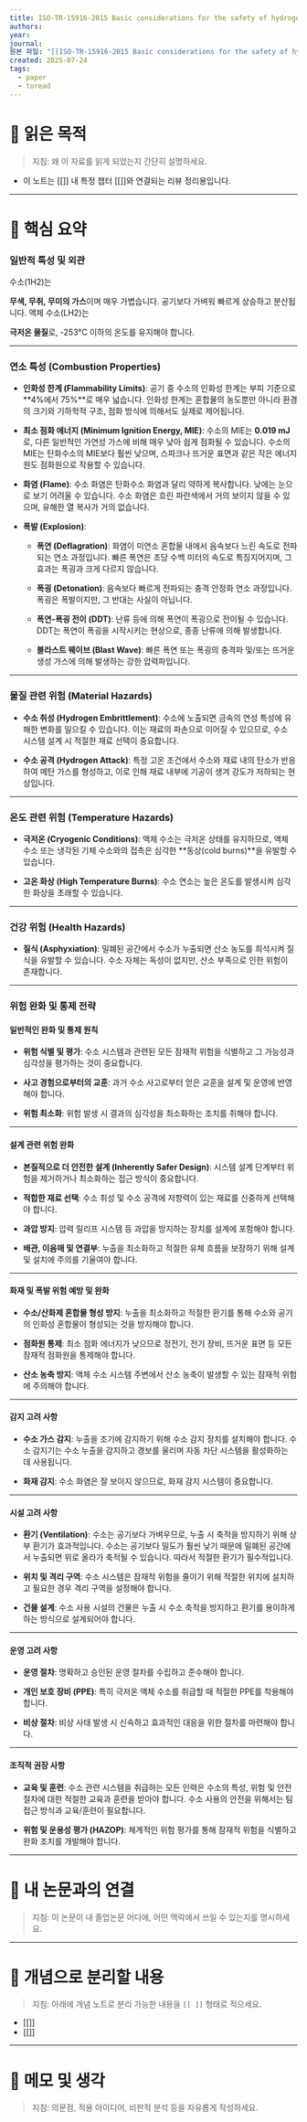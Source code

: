 ```yaml
---
title: ISO-TR-15916-2015 Basic considerations for the safety of hydrogen systems
authors: 
year: 
journal: 
원본 파일: "[[ISO-TR-15916-2015 Basic considerations for the safety of hydrogen systems.pdf]]"
created: 2025-07-24
tags:
  - paper
  - toread
---
```

# 🎯 읽은 목적  
> 지침: 왜 이 자료를 읽게 되었는지 간단히 설명하세요.

- 이 노트는 [[]] 내 특정 챕터 [[]]와 연결되는 리뷰 정리용입니다.  
---

# 🧩 핵심 요약  

### **일반적 특성 및 외관**

수소(1H2)는

**무색, 무취, 무미의 가스**이며 매우 가볍습니다. 공기보다 가벼워 빠르게 상승하고 분산됩니다. 액체 수소(LH2)는

**극저온 물질**로, -253°C 이하의 온도를 유지해야 합니다.

---

### **연소 특성 (Combustion Properties)**

- **인화성 한계 (Flammability Limits)**: 공기 중 수소의 인화성 한계는 부피 기준으로 **4%에서 75%**로 매우 넓습니다. 인화성 한계는 혼합물의 농도뿐만 아니라 환경의 크기와 기하학적 구조, 점화 방식에 의해서도 실제로 제어됩니다.
    
- **최소 점화 에너지 (Minimum Ignition Energy, MIE)**: 수소의 MIE는 **0.019 mJ**로, 다른 일반적인 가연성 가스에 비해 매우 낮아 쉽게 점화될 수 있습니다. 수소의 MIE는 탄화수소의 MIE보다 훨씬 낮으며, 스파크나 뜨거운 표면과 같은 작은 에너지원도 점화원으로 작용할 수 있습니다.
    
- **화염 (Flame)**: 수소 화염은 탄화수소 화염과 달리 약하게 복사합니다. 낮에는 눈으로 보기 어려울 수 있습니다. 수소 화염은 흐린 파란색에서 거의 보이지 않을 수 있으며, 유해한 열 복사가 거의 없습니다.
    
- **폭발 (Explosion)**:
    
    - **폭연 (Deflagration)**: 화염이 미연소 혼합물 내에서 음속보다 느린 속도로 전파되는 연소 과정입니다. 빠른 폭연은 초당 수백 미터의 속도로 특징지어지며, 그 효과는 폭굉과 크게 다르지 않습니다.
        
    - **폭굉 (Detonation)**: 음속보다 빠르게 전파되는 충격 안정화 연소 과정입니다. 폭굉은 폭발이지만, 그 반대는 사실이 아닙니다.
        
    - **폭연-폭굉 전이 (DDT)**: 난류 등에 의해 폭연이 폭굉으로 전이될 수 있습니다. DDT는 폭연이 폭굉을 시작시키는 현상으로, 종종 난류에 의해 발생합니다.
        
    - **블라스트 웨이브 (Blast Wave)**: 빠른 폭연 또는 폭굉의 충격파 및/또는 뜨거운 생성 가스에 의해 발생하는 강한 압력파입니다.
        

---

### **물질 관련 위험 (Material Hazards)**

- **수소 취성 (Hydrogen Embrittlement)**: 수소에 노출되면 금속의 연성 특성에 유해한 변화를 일으킬 수 있습니다. 이는 재료의 파손으로 이어질 수 있으므로, 수소 시스템 설계 시 적절한 재료 선택이 중요합니다.
    
- **수소 공격 (Hydrogen Attack)**: 특정 고온 조건에서 수소와 재료 내의 탄소가 반응하여 메탄 가스를 형성하고, 이로 인해 재료 내부에 기공이 생겨 강도가 저하되는 현상입니다.
    

---

### **온도 관련 위험 (Temperature Hazards)**

- **극저온 (Cryogenic Conditions)**: 액체 수소는 극저온 상태를 유지하므로, 액체 수소 또는 냉각된 기체 수소와의 접촉은 심각한 **동상(cold burns)**을 유발할 수 있습니다.
    
- **고온 화상 (High Temperature Burns)**: 수소 연소는 높은 온도를 발생시켜 심각한 화상을 초래할 수 있습니다.
    

---

### **건강 위험 (Health Hazards)**

- **질식 (Asphyxiation)**: 밀폐된 공간에서 수소가 누출되면 산소 농도를 희석시켜 질식을 유발할 수 있습니다. 수소 자체는 독성이 없지만, 산소 부족으로 인한 위험이 존재합니다.
    

---

### **위험 완화 및 통제 전략**

#### **일반적인 완화 및 통제 원칙**

- **위험 식별 및 평가**: 수소 시스템과 관련된 모든 잠재적 위험을 식별하고 그 가능성과 심각성을 평가하는 것이 중요합니다.
    
- **사고 경험으로부터의 교훈**: 과거 수소 사고로부터 얻은 교훈을 설계 및 운영에 반영해야 합니다.
    
- **위험 최소화**: 위험 발생 시 결과의 심각성을 최소화하는 조치를 취해야 합니다.
    

---

#### **설계 관련 위험 완화**

- **본질적으로 더 안전한 설계 (Inherently Safer Design)**: 시스템 설계 단계부터 위험을 제거하거나 최소화하는 접근 방식이 중요합니다.
    
- **적합한 재료 선택**: 수소 취성 및 수소 공격에 저항력이 있는 재료를 신중하게 선택해야 합니다.
    
- **과압 방지**: 압력 릴리프 시스템 등 과압을 방지하는 장치를 설계에 포함해야 합니다.
    
- **배관, 이음매 및 연결부**: 누출을 최소화하고 적절한 유체 흐름을 보장하기 위해 설계 및 설치에 주의를 기울여야 합니다.
    

---

#### **화재 및 폭발 위험 예방 및 완화**

- **수소/산화제 혼합물 형성 방지**: 누출을 최소화하고 적절한 환기를 통해 수소와 공기의 인화성 혼합물이 형성되는 것을 방지해야 합니다.
    
- **점화원 통제**: 최소 점화 에너지가 낮으므로 정전기, 전기 장비, 뜨거운 표면 등 모든 잠재적 점화원을 통제해야 합니다.
    
- **산소 농축 방지**: 액체 수소 시스템 주변에서 산소 농축이 발생할 수 있는 잠재적 위험에 주의해야 합니다.
    

---

#### **감지 고려 사항**

- **수소 가스 감지**: 누출을 조기에 감지하기 위해 수소 감지 장치를 설치해야 합니다. 수소 감지기는 수소 누출을 감지하고 경보를 울리며 자동 차단 시스템을 활성화하는 데 사용됩니다.
    
- **화재 감지**: 수소 화염은 잘 보이지 않으므로, 화재 감지 시스템이 중요합니다.
    

---

#### **시설 고려 사항**

- **환기 (Ventilation)**: 수소는 공기보다 가벼우므로, 누출 시 축적을 방지하기 위해 상부 환기가 효과적입니다. 수소는 공기보다 밀도가 훨씬 낮기 때문에 밀폐된 공간에서 누출되면 위로 올라가 축적될 수 있습니다. 따라서 적절한 환기가 필수적입니다.
    
- **위치 및 격리 구역**: 수소 시스템은 잠재적 위험을 줄이기 위해 적절한 위치에 설치하고 필요한 경우 격리 구역을 설정해야 합니다.
    
- **건물 설계**: 수소 사용 시설의 건물은 누출 시 수소 축적을 방지하고 환기를 용이하게 하는 방식으로 설계되어야 합니다.
    

---

#### **운영 고려 사항**

- **운영 절차**: 명확하고 승인된 운영 절차를 수립하고 준수해야 합니다.
    
- **개인 보호 장비 (PPE)**: 특히 극저온 액체 수소를 취급할 때 적절한 PPE를 착용해야 합니다.
    
- **비상 절차**: 비상 사태 발생 시 신속하고 효과적인 대응을 위한 절차를 마련해야 합니다.
    

---

#### **조직적 권장 사항**

- **교육 및 훈련**: 수소 관련 시스템을 취급하는 모든 인력은 수소의 특성, 위험 및 안전 절차에 대한 적절한 교육과 훈련을 받아야 합니다. 수소 사용의 안전을 위해서는 팀 접근 방식과 교육/훈련이 필요합니다.
    
- **위험 및 운용성 평가 (HAZOP)**: 체계적인 위험 평가를 통해 잠재적 위험을 식별하고 완화 조치를 개발해야 합니다.










---

# 🧠 내 논문과의 연결  
> 지침: 이 논문이 내 졸업논문 어디에, 어떤 맥락에서 쓰일 수 있는지를 명시하세요.

---

# 🧩 개념으로 분리할 내용  
> 지침: 아래에 개념 노트로 분리 가능한 내용을 `[[ ]]` 형태로 적으세요.

- [[]]
- [[]]

---

# 💬 메모 및 생각  
> 지침: 의문점, 적용 아이디어, 비판적 분석 등을 자유롭게 작성하세요.
